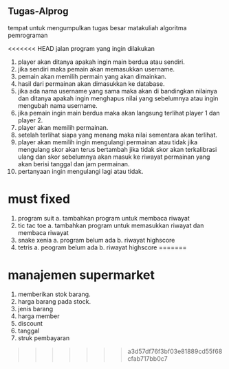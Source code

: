 
## Tugas-Alprog
tempat untuk mengumpulkan tugas besar matakuliah algoritma pemrograman

<<<<<<< HEAD
jalan program yang ingin dilakukan
1. player akan ditanya apakah ingin main berdua atau sendiri.
2. jika sendiri maka pemain akan memasukkan username.
3. pemain akan memilih permain yang akan dimainkan.
4.  hasil dari permainan akan dimasukkan ke database.
5.  jika ada nama username yang sama maka akan di bandingkan nilainya dan ditanya apakah ingin menghapus nilai yang sebelumnya atau ingin mengubah nama username.
6.  jika pemain ingin main berdua maka akan langsung terlihat player 1 dan player 2.
7.  player akan memilih permainan.
8.  setelah terlihat siapa yang menang maka nilai sementara akan terlihat.
9.  player akan memilih ingin mengulangi permainan atau tidak jika mengulang skor akan terus bertambah jika tidak skor akan terkalibrasi ulang dan skor sebelumnya akan masuk       ke riwayat permainan yang akan berisi tanggal dan jam permainan.
10.  pertanyaan ingin mengulangi lagi atau tidak.

# must fixed
1. program suit
    a. tambahkan program untuk membaca riwayat
2. tic tac toe
    a. tambahkan program untuk memasukkan riwayat dan membaca riwayat
3. snake xenia
    a. program belum ada
    b. riwayat highscore 
4. tetris
    a. peogram belum ada
    b. riwayat highscore
=======
# manajemen supermarket
1. memberikan stok barang.
2. harga barang pada stock.
3. jenis barang
4. harga member
5. discount
6. tanggal
7. struk pembayaran
>>>>>>> a3d57df76f3bf03e81889cd55f68cfab717bb0c7
